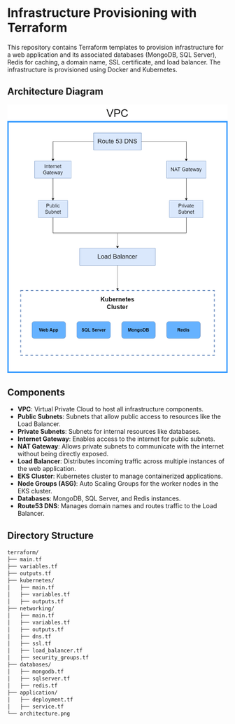 # Infrastructure Provisioning with Terraform

This repository contains Terraform templates to provision infrastructure for a web application and its associated databases (MongoDB, SQL Server), Redis for caching, a domain name, SSL certificate, and load balancer. The infrastructure is provisioned using Docker and Kubernetes.

## Architecture Diagram

![Architecture Diagram](architecture.png)

## Components

- **VPC**: Virtual Private Cloud to host all infrastructure components.
- **Public Subnets**: Subnets that allow public access to resources like the Load Balancer.
- **Private Subnets**: Subnets for internal resources like databases.
- **Internet Gateway**: Enables access to the internet for public subnets.
- **NAT Gateway**: Allows private subnets to communicate with the internet without being directly exposed.
- **Load Balancer**: Distributes incoming traffic across multiple instances of the web application.
- **EKS Cluster**: Kubernetes cluster to manage containerized applications.
- **Node Groups (ASG)**: Auto Scaling Groups for the worker nodes in the EKS cluster.
- **Databases**: MongoDB, SQL Server, and Redis instances.
- **Route53 DNS**: Manages domain names and routes traffic to the Load Balancer.

## Directory Structure

```plaintext
terraform/
├── main.tf
├── variables.tf
├── outputs.tf
├── kubernetes/
│   ├── main.tf
│   ├── variables.tf
│   ├── outputs.tf
├── networking/
│   ├── main.tf
│   ├── variables.tf
│   ├── outputs.tf
│   ├── dns.tf
│   ├── ssl.tf
│   ├── load_balancer.tf
│   ├── security_groups.tf
├── databases/
│   ├── mongodb.tf
│   ├── sqlserver.tf
│   ├── redis.tf
├── application/
│   ├── deployment.tf
│   ├── service.tf
└── architecture.png
```
